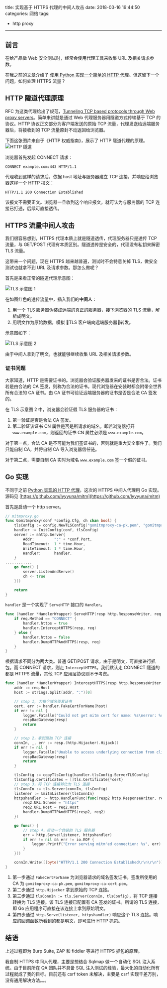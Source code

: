 title: 实现基于 HTTPS 代理的中间人攻击
date: 2018-03-16 19:44:50
categories: 网络
tags:
- http proxy
---

## 前言

在给产品做 Web 安全测试时，经常会使用代理工具来收集 URL 及相关请求参数。

在我之前的文章介绍了 [使用 Python 实现一个简单的 HTTP 代理](http://www.lyyyuna.com/2016/01/16/http-proxy-get1/)。但这留下一个问题，如何处理 HTTPS 流量？

## HTTP 隧道代理原理

RFC 为这类代理给出了规范，[Tunneling TCP based protocols through Web proxy servers](https://tools.ietf.org/html/draft-luotonen-web-proxy-tunneling-01)。简单来讲就是通过 Web 代理服务器用隧道方式传输基于 TCP 的协议。HTTP 协议正文部分为客户端发送的原始 TCP 流量，代理发送给远端服务器后，将接收到的 TCP 流量原封不动返回给浏览器。

下面这张图片来自于《HTTP 权威指南》，展示了 HTTP 隧道代理的原理。
![HTTP 隧道](/img/blog/201803/connect.png)

浏览器首先发起 CONNECT 请求：

    CONNECT example.com:443 HTTP/1.1

代理收到这样的请求后，依据 host 地址与服务器建立 TCP 连接，并响应给浏览器这样一个 HTTP 报文：

    HTTP/1.1 200 Connection Established

该报文不需要正文。浏览器一旦收到这个响应报文，就可认为与服务器的 TCP 连接已打通，后续可直接透传。

## HTTPS 流量中间人攻击

我们很容易想到，HTTPS 代理本质上就是隧道透传，代理服务器只是透传 TCP 流量，与 GET/POST 代理有本质区别。隧道透传是安全的，代理没有私钥来解密 TLS 流量。

这带来一个问题，现在 HTTPS 越来越普遍，测试时不会特意关掉 TLS，做安全测试也就拿不到 URL 及请求参数。那怎么做呢？

首先是来看正常的隧道代理示意图：

![TLS 示意图 1](/img/blog/201803/tls1.png)

在如图红色的透传流量中，插入我们的**中间人**：

1. 用一个 TLS 服务器伪装成远端的真正的服务器，接下浏览器的 TLS 流量，解析成明文。
2. 用明文作为原始数据，模拟 TLS 客户端向远端服务器转发。

示意图如下：

![TLS 示意图 2](/img/blog/201803/tls2.png)

由于中间人拿到了明文，也就能够继续收集 URL 及相关请求参数。

### 证书问题

大家知道，HTTP 是需要证书的。浏览器会验证服务器发来的证书是否合法。证书若是由合法的 CA 签发，则称为合法的证书。现代浏览器在安装时都会附带全世界所有合法的 CA 证书。由 CA 证书可验证远端服务器的证书是否是合法 CA 签发的。

在 TLS 示意图 2 中，浏览器会验证假 TLS 服务器的证书：

1. 第一验证是否是合法 CA 签发。
2. 第二验证该证书 CN 属性是否是所请求的域名。即若浏览器打开 `www.example.com`，则返回的证书 CN 属性必须是 `www.example.com`。

对于第一点，合法 CA 是不可能为我们签证书的，否则就是重大安全事件了。我们只能自制 CA，并将自制 CA 导入浏览器信任链。

对于第二点，需要自制 CA 实时为域名 `www.example.com` 签一个假的证书。

## Go 实现

不同于之前 [Python 实现的 HTTP 代理](http://www.lyyyuna.com/2016/01/16/http-proxy-get1/)，这次的 HTTPS 中间人代理用 Go 实现。源码见 [https://github.com/lyyyuna/mitm](https://github.com/lyyyuna/mitm)

首先是启动一个 http server。

```go
// mitmproxy.go
func Gomitmproxy(conf *config.Cfg, ch chan bool) {
	tlsConfig := config.NewTLSConfig("gomitmproxy-ca-pk.pem", "gomitmproxy-ca-cert.pem", "", "")
	handler := InitConfig(conf, tlsConfig)
	server := &http.Server{
		Addr:         ":" + *conf.Port,
		ReadTimeout:  1 * time.Hour,
		WriteTimeout: 1 * time.Hour,
		Handler:      handler,
    }
............
	go func() {
		server.ListenAndServe()
		ch <- true
	}()

	return
}
```

`handler` 是一个实现了 `ServeHTTP` 接口的 `Handler`。

```go
func (handler *HandlerWrapper) ServeHTTP(resp http.ResponseWriter, req *http.Request) {
	if req.Method == "CONNECT" {
		handler.https = true
		handler.InterceptHTTPS(resp, req)
	} else {
		handler.https = false
		handler.DumpHTTPAndHTTPS(resp, req)
	}
}
```

根据请求不同分为两大类。普通 GET/POST 请求，由于是明文，可直接进行抓包。而 CONNECT 请求，则走 `InterceptHTTPS`。我们默认走 CONNECT 隧道的都是 HTTPS 流量，其他 TCP 应用层协议则不予考虑。

```go
func (handler *HandlerWrapper) InterceptHTTPS(resp http.ResponseWriter, req *http.Request) {
	addr := req.Host
	host := strings.Split(addr, ":")[0]

    // step 1, 为每个域名签发证书
	cert, err := handler.FakeCertForName(host)
	if err != nil {
		logger.Fatalln("Could not get mitm cert for name: %s\nerror: %s", host, err)
		respBadGateway(resp)
		return
	}

    // step 2，拿到原始 TCP 连接
	connIn, _, err := resp.(http.Hijacker).Hijack()
	if err != nil {
		logger.Fatalln("Unable to access underlying connection from client: %s", err)
		respBadGateway(resp)
		return
	}

	tlsConfig := copyTlsConfig(handler.tlsConfig.ServerTLSConfig)
    tlsConfig.Certificates = []tls.Certificate{*cert}
    // step 3，将 TCP 连接转化为 TLS 连接
	tlsConnIn := tls.Server(connIn, tlsConfig)
	listener := &mitmListener{tlsConnIn}
	httpshandler := http.HandlerFunc(func(resp2 http.ResponseWriter, req2 *http.Request) {
		req2.URL.Scheme = "https"
		req2.URL.Host = req2.Host
		handler.DumpHTTPAndHTTPS(resp2, req2)
	})

	go func() {
        // step 4，启动一个伪装的 TLS 服务器
		err = http.Serve(listener, httpshandler)
		if err != nil && err != io.EOF {
			logger.Printf("Error serving mitm'ed connection: %s", err)
		}
	}()

	connIn.Write([]byte("HTTP/1.1 200 Connection Established\r\n\r\n"))
}
```

1. 第一步通过 `FakeCertForName` 为浏览器请求的域名签发证书。签发所使用的 CA 为 `gomitmproxy-ca-pk.pem`, `gomitmproxy-ca-cert.pem`。
2. 第二步通过 `http.Hijacker` 拿到原始的 TCP 连接。
3. 第三步通过 `tlsConnIn := tls.Server(connIn, tlsConfig)`，将 TCP 连接转换为 TLS 连接。该 TLS 连接已配置有 CA 签发的证书。所谓的 TLS 连接，即 Go 应用程序可直接在该连接上拿到原始明文。
4. 第四步通过 `http.Serve(listener, httpshandler)` 响应这个 TLS 连接。响应的回调函数所看到的都是明文，即可进行 HTTP 抓包。

## 结语

上述过程即为 Burp Suite, ZAP 和 fiddler 等进行 HTTPS 抓包的原理。

我自制 HTTPS 中间人代理，主要是想结合 Sqlmap 做一个自动化 SQL 注入系统。由于目前所在 QA 团队并不具备 SQL 注入测试的经验，最大化的自动化所有过程就成了我的目标。目前还有 csrf token 未解决，主要是 csrf 实现千差万别，没有通用解决方法。。。